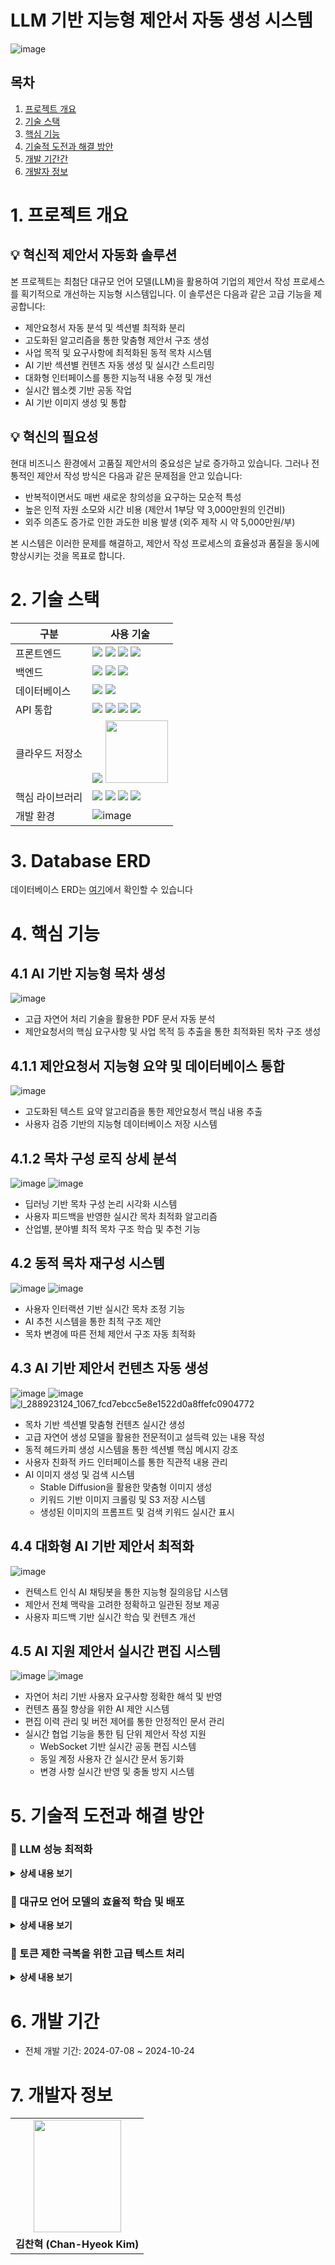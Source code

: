 # LLM 기반 지능형 제안서 자동 생성 시스템
![image](https://github.com/user-attachments/assets/f8ffb005-e09b-495e-b0f2-6e4a7a3edc15)

## 목차
1. [프로젝트 개요](#1-프로젝트-개요)
2. [기술 스택](#2-기술-스택)
3. [핵심 기능](#3-핵심-기능)
4. [기술적 도전과 해결 방안](#4-기술적-도전과-해결-방안)
5. [개발 기간간](#5-개발-기간)
6. [개발자 정보](#6-개발자-정보)

# 1. 프로젝트 개요
## 💡 혁신적 제안서 자동화 솔루션
본 프로젝트는 최첨단 대규모 언어 모델(LLM)을 활용하여 기업의 제안서 작성 프로세스를 획기적으로 개선하는 지능형 시스템입니다. 이 솔루션은 다음과 같은 고급 기능을 제공합니다:

- 제안요청서 자동 분석 및 섹션별 최적화 분리
- 고도화된 알고리즘을 통한 맞춤형 제안서 구조 생성
- 사업 목적 및 요구사항에 최적화된 동적 목차 시스템
- AI 기반 섹션별 컨텐츠 자동 생성 및 실시간 스트리밍
- 대화형 인터페이스를 통한 지능적 내용 수정 및 개선
-  실시간 웹소켓 기반 공동 작업
- AI 기반 이미지 생성 및 통합


## 💡 혁신의 필요성
현대 비즈니스 환경에서 고품질 제안서의 중요성은 날로 증가하고 있습니다. 그러나 전통적인 제안서 작성 방식은 다음과 같은 문제점을 안고 있습니다:

- 반복적이면서도 매번 새로운 창의성을 요구하는 모순적 특성
- 높은 인적 자원 소모와 시간 비용 (제안서 1부당 약 3,000만원의 인건비)
- 외주 의존도 증가로 인한 과도한 비용 발생 (외주 제작 시 약 5,000만원/부)

본 시스템은 이러한 문제를 해결하고, 제안서 작성 프로세스의 효율성과 품질을 동시에 향상시키는 것을 목표로 합니다.

# 2. 기술 스택
| 구분         | 사용 기술               |
|--------------|-------------------|
| 프론트엔드    | <img src="https://img.shields.io/badge/HTML5-E34F26?style=for-the-badge&logo=html5&logoColor=white"> <img src="https://img.shields.io/badge/CSS3-1572B6?style=for-the-badge&logo=css3&logoColor=white"> <img src="https://img.shields.io/badge/JavaScript-F7DF1E?style=for-the-badge&logo=javascript&logoColor=black"> <img src="https://img.shields.io/badge/WebSocket-010101?style=for-the-badge&logo=socket.io&logoColor=white">|
| 백엔드        | <img src="https://img.shields.io/badge/Python-3776AB?style=for-the-badge&logo=python&logoColor=white"> <img src="https://img.shields.io/badge/FastAPI-009688?style=for-the-badge&logo=fastapi&logoColor=white"> <img src="https://img.shields.io/badge/SQLAlchemy-FF0000?style=for-the-badge&logo=sqlite&logoColor=white"> |
| 데이터베이스  | <img src="https://img.shields.io/badge/MySQL-4479A1?style=for-the-badge&logo=mysql&logoColor=white"> <img src="https://img.shields.io/badge/Chroma-4285F4?style=for-the-badge&logo=google-chrome&logoColor=white">|
| API 통합     |<img src="https://img.shields.io/badge/Claude-FF9900?style=for-the-badge&logo=openai&logoColor=white"> <img src="https://img.shields.io/badge/Gemini-333333?style=for-the-badge&logo=google&logoColor=white"> <img src="https://img.shields.io/badge/OpenAI-412991?style=for-the-badge&logo=openai&logoColor=white"> <img src="https://img.shields.io/badge/Stable%20Diffusion-FF6B6B?style=for-the-badge&logo=stability-ai&logoColor=white"> |
| 클라우드 저장소 |<img src="https://img.shields.io/badge/AWS%20S3-232F3E?style=for-the-badge&logo=amazon-aws&logoColor=white"> <img src="https://techrecipe.co.kr/wp-content/uploads/2020/08/200824_Google-Drive_001.jpg" width="100">|
| 핵심 라이브러리 |<img src="https://img.shields.io/badge/LangChain-FF66CC?style=for-the-badge&logo=codeforces&logoColor=white"> <img src="https://img.shields.io/badge/PyMuPDF-4285F4?style=for-the-badge&logo=python&logoColor=white"> <img src="https://img.shields.io/badge/pptx-FFB6C1?style=for-the-badge&logo=microsoft-powerpoint&logoColor=white"> <img src="https://img.shields.io/badge/BeautifulSoup-8C8C8C?style=for-the-badge&logo=python&logoColor=white">|
| 개발 환경     | ![image](https://github.com/user-attachments/assets/768ad5f8-acb4-4361-86a8-cb760f0fcd92) |

# 3. Database ERD
데이터베이스 ERD는 [여기](docs/database-erd.md)에서 확인할 수 있습니다

# 4. 핵심 기능

## 4.1 AI 기반 지능형 목차 생성
![image](https://github.com/user-attachments/assets/a3eb4f7b-161f-46a9-9ee5-90e04ef05fad)
- 고급 자연어 처리 기술을 활용한 PDF 문서 자동 분석
- 제안요청서의 핵심 요구사항 및 사업 목적 등 추출을 통한 최적화된 목차 구조 생성

## 4.1.1 제안요청서 지능형 요약 및 데이터베이스 통합
![image](https://github.com/user-attachments/assets/7b0810e1-f202-4abf-af7e-5432d74c26e1)
- 고도화된 텍스트 요약 알고리즘을 통한 제안요청서 핵심 내용 추출
- 사용자 검증 기반의 지능형 데이터베이스 저장 시스템

## 4.1.2 목차 구성 로직 상세 분석
![image](https://github.com/user-attachments/assets/ed7e4ee1-c950-4e13-b16a-d3a757e810db)
![image](https://github.com/user-attachments/assets/940c66bb-b1b3-49a2-8692-c676908c3ac4)
- 딥러닝 기반 목차 구성 논리 시각화 시스템
- 사용자 피드백을 반영한 실시간 목차 최적화 알고리즘
- 산업별, 분야별 최적 목차 구조 학습 및 추천 기능

## 4.2 동적 목차 재구성 시스템
![image](https://github.com/user-attachments/assets/41332e38-9790-414f-bf80-f17b224c2628)
![image](https://github.com/user-attachments/assets/e71f0faf-5fb9-40c9-99ed-7c98202f848a)
- 사용자 인터랙션 기반 실시간 목차 조정 기능
- AI 추천 시스템을 통한 최적 구조 제안
- 목차 변경에 따른 전체 제안서 구조 자동 최적화

## 4.3 AI 기반 제안서 컨텐츠 자동 생성
![image](https://github.com/user-attachments/assets/ec241188-fe51-4141-9836-dd2a6a304975)
![image](https://github.com/user-attachments/assets/8246799e-d5cb-4136-89c3-3f7324b9b2eb)
![l_288923124_1067_fcd7ebcc5e8e1522d0a8ffefc0904772](https://github.com/user-attachments/assets/c1037f48-b0da-4964-a9a9-8ad8c3f754f2)

- 목차 기반 섹션별 맞춤형 컨텐츠 실시간 생성
- 고급 자연어 생성 모델을 활용한 전문적이고 설득력 있는 내용 작성
- 동적 헤드카피 생성 시스템을 통한 섹션별 핵심 메시지 강조
- 사용자 친화적 카드 인터페이스를 통한 직관적 내용 관리
- AI 이미지 생성 및 검색 시스템
  - Stable Diffusion을 활용한 맞춤형 이미지 생성
  - 키워드 기반 이미지 크롤링 및 S3 저장 시스템
  - 생성된 이미지의 프롬프트 및 검색 키워드 실시간 표시

## 4.4 대화형 AI 기반 제안서 최적화
![image](https://github.com/user-attachments/assets/e01dca51-389b-4ae6-8349-b2f408c42b88)
- 컨텍스트 인식 AI 채팅봇을 통한 지능형 질의응답 시스템
- 제안서 전체 맥락을 고려한 정확하고 일관된 정보 제공
- 사용자 피드백 기반 실시간 학습 및 컨텐츠 개선

## 4.5 AI 지원 제안서 실시간 편집 시스템
![image](https://github.com/user-attachments/assets/37864854-8cb1-4d46-91bd-91fddc8aa217)
![image](https://github.com/user-attachments/assets/3a1f9f9e-4128-4454-ad03-e6ac57498be4)

- 자연어 처리 기반 사용자 요구사항 정확한 해석 및 반영
- 컨텐츠 품질 향상을 위한 AI 제안 시스템
- 편집 이력 관리 및 버전 제어를 통한 안정적인 문서 관리
- 실시간 협업 기능을 통한 팀 단위 제안서 작성 지원
  - WebSocket 기반 실시간 공동 편집 시스템
  - 동일 계정 사용자 간 실시간 문서 동기화
  - 변경 사항 실시간 반영 및 충돌 방지 시스템

# 5. 기술적 도전과 해결 방안
### 📍 LLM 성능 최적화

<details>
<summary><b> 상세 내용 보기</b></summary>
  
#### 도전 과제
  - 오픈소스 LLM(Llama3)의 성능 및 응답 속도 개선 필요성

#### 시도한 접근법
  - 모델 파인튜닝, 퓨샷 학습, 벡터 데이터베이스 기반 RAG(Retrieval-Augmented Generation) 등 다양한 최적화 기법 적용

#### 최종 해결책
  - Claude API 도입을 통한 고성능 LLM 활용
  - 자체 개발 프롬프트 엔지니어링 기법을 통한 응답 품질 향상
  - 하이브리드 접근법: 로컬 경량 모델과 클라우드 기반 고성능 모델의 최적 조합

</details>

### 📍 대규모 언어 모델의 효율적 학습 및 배포

<details>
<summary><b> 상세 내용 보기</b></summary>

#### 도전 과제
  - 대용량 LLM의 학습 및 배포 시 하드웨어 리소스 한계 극복 

#### 시도한 접근법
  - unsloth 등 모델 최적화 라이브러리 활용 검토
  - 다양한 모델 압축 및 양자화 기법 실험

#### 최종 해결책
  - LoRA(Low-Rank Adaptation) 기반 효율적 모델 학습 구현
  - GGUF(GPT-Generated Unified Format) 변환을 통한 모델 최적화
  - 단계적 양자화 프로세스 도입: 
    1) 초기 학습 
    2) LoRA 적용 
    3) 원본 모델과 병합 
    4) GGUF 변환 
    5) 최종 양자화

</details>

### 📍 토큰 제한 극복을 위한 고급 텍스트 처리

<details>
<summary><b> 상세 내용 보기</b></summary>

#### 도전 과제
  - LLM의 입출력 토큰 제한으로 인한 대용량 제안요청서 처리 어려움

#### 시도한 접근법
  - 문서 분할 및 청크 처리 기법 적용
  - 다중 패스 처리 방식 검토

#### 최종 해결책
  - 고급 자연어 처리 기술을 활용한 지능형 문서 분할 알고리즘 개발
  - 섹션별 컨텍스트 인식 파싱 시스템 구축
  - 계층적 요약 기법을 통한 핵심 정보 추출 및 재구성
  - 동적 토큰 할당 시스템을 통한 효율적 리소스 관리

</details>

# 6.  개발 기간
- 전체 개발 기간: 2024-07-08 ~ 2024-10-24



# 7. 개발자 정보

<table>
  <tr>
    <td align="center"><img src="https://github.com/KIMGUUNI/A_EyeF/assets/118683437/278b105e-c98e-4238-a8b3-0a6a54cd0908" width="140" height="180" /></td>
  </tr>
  <tr>
    <td align="center"><strong>김찬혁 (Chan-Hyeok Kim)</strong></td>
  </tr>

</table>
